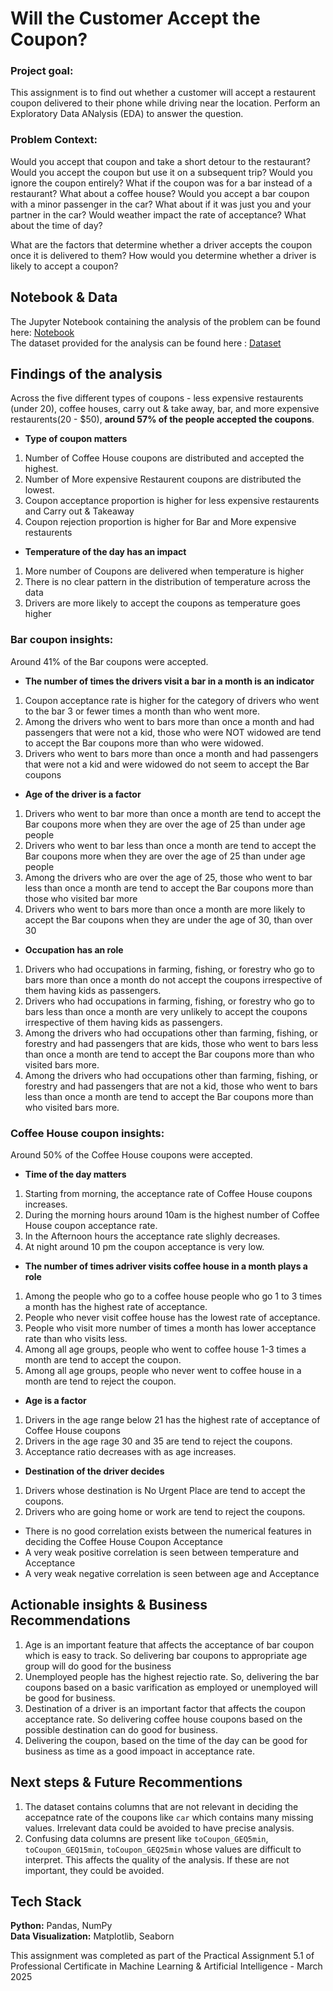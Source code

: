 # **Will the Customer Accept the Coupon?**

### **Project goal:** 

This assignment is to find out whether a customer will accept a restaurent coupon delivered to their phone while driving near the location. Perform an Exploratory Data ANalysis (EDA) to answer the question.

### **Problem Context:** 

Would you accept that coupon and take a short detour to the restaurant? Would you accept the coupon but use it on a subsequent trip? Would you ignore the coupon entirely? What if the coupon was for a bar instead of a restaurant? What about a coffee house? Would you accept a bar coupon with a minor passenger in the car? What about if it was just you and your partner in the car? Would weather impact the rate of acceptance? What about the time of day? 

What are the factors that determine whether a driver accepts the coupon once it is delivered to them? How would you determine whether a driver is likely to accept a coupon?

## **Notebook & Data**

 The Jupyter Notebook containing the analysis of the problem can be found here: [Notebook](https://github.com/sreela-gopi/Practical_Application_5_1/blob/main/practical_assignment_5_1_prompt.ipynb) <br>
 The dataset provided for the analysis can be found here : [Dataset](https://github.com/sreela-gopi/Practical_Application_5_1/blob/main/data/coupons.csv)

## **Findings of the analysis**
Across the five different types of coupons - less expensive restaurents (under 20), coffee houses, carry out & take away, bar, and more expensive restaurents(20 - $50), **around 57% of the people accepted the coupons**.

*   **Type of coupon matters**

   1. Number of Coffee House coupons are distributed and accepted the highest.
   2. Number of More expensive Restaurent coupons are distributed the lowest.
   3. Coupon acceptance proportion is higher for less expensive restaurents and Carry out & Takeaway
   4. Coupon rejection proportion is higher for Bar and More expensive restaurents
*   **Temperature of the day has an impact**   
  1. More number of Coupons are delivered when temperature is higher
  2. There is no clear pattern in the distribution of temperature across the data
  3. Drivers are more likely to accept the coupons as temperature goes higher

### **Bar coupon insights:** 

  Around 41% of the Bar coupons were accepted.
*  **The number of times the drivers visit a bar in a month is an indicator**    
  1. Coupon acceptance rate is higher for the category of drivers who went to the bar 3 or fewer times a month than who went more.
  2. Among the drivers who went to bars more than once a month and had passengers that were not a kid, those who were NOT widowed are tend to accept the Bar coupons more than who were widowed.
  3. Drivers who went to bars more than once a month and had passengers that were not a kid and were widowed do not seem to accept the Bar coupons
*   **Age of the driver is a factor** 
  1. Drivers who went to bar more than once a month are tend to accept the Bar coupons more when they are over the age of 25 than under age people
  2. Drivers who went to bar less than once a month are tend to accept the Bar coupons more when they are over the age of 25 than under age people
  3. Among the drivers who are over the age of 25, those who went to bar less than once a month are tend to accept the Bar coupons more than those who visited bar more
  4. Drivers who went to bars more than once a month are more likely to accept the Bar coupons when they are under the age of 30, than over 30

*   **Occupation has an role** 
  1. Drivers who had occupations in farming, fishing, or forestry who go to bars more than once a month do not accept the coupons irrespective of them having kids as passengers.
  2. Drivers who had occupations in farming, fishing, or forestry who go to bars less than once a month are very unlikely to accept the coupons irrespective of them having kids as passengers.
  3. Among the drivers who had occupations other than farming, fishing, or forestry and had passengers that are kids, those who went to bars less than once a month are tend to accept the Bar coupons more than who visited bars more.
  4. Among the drivers who had occupations other than farming, fishing, or forestry and had passengers that are not a kid, those who went to bars less than once a month are tend to accept the Bar coupons more than who visited bars more.

### **Coffee House coupon insights:**

  Around 50% of the Coffee House coupons were accepted.
*   **Time of the day matters** 
 1. Starting from morning, the acceptance rate of Coffee House coupons increases.
 2. During the morning hours around 10am is the highest number of Coffee House coupon acceptance rate.
 3. In the Afternoon hours the acceptance rate slighly decreases.
 4. At night around 10 pm the coupon acceptance is very low.
*   **The number of times  adriver visits coffee house in a month plays a role**  
 1. Among the people who go to a coffee house people who go 1 to 3 times a month has the highest rate of acceptance.
 2. People who never visit coffee house has the lowest rate of acceptance.
 3. People who visit more number of times a month has lower acceptance rate than who visits less.
 4. Among all age groups, people who went to coffee house 1-3 times a month are tend to accept the coupon.
 5. Among all age groups, people who never went to coffee house in a month are tend to reject the coupon.
*   **Age is a factor**  
 1. Drivers in the age range below 21 has the highest rate of acceptance of Coffee House coupons
 2. Drivers in the age rage 30 and 35 are tend to reject the coupons.
 3. Acceptance ratio decreases with as age increases.
*   **Destination of the driver decides** 
 1. Drivers whose destination is No Urgent Place are tend to accept the coupons.
 2. Drivers who are going home or work are tend to reject the coupons.
*   There is no good correlation exists between the numerical features in deciding the Coffee House Coupon Acceptance
*   A very weak positive correlation is seen between temperature and Acceptance
*   A very weak negative correlation is seen between age and Acceptance

## **Actionable insights & Business Recommendations**
1.   Age is an important feature that affects the acceptance of bar coupon which is easy to track. So delivering bar coupons to appropriate age group will do good for the business
2.   Unemployed people has the highest rejectio rate. So, delivering the bar coupons based on a basic varification as employed or unemployed will be good for business.
3. Destination of a driver is an important factor that affects the coupon acceptance rate. So delivering coffee house coupons based on the possible destination can do good for business.
4. Delivering the coupon, based on the time of the day can be good for business as time as a good impoact in acceptance rate.


## **Next steps & Future Recommentions**
1. The dataset contains columns that are not relevant in deciding the accepatnce rate of the coupons like `car` which contains many missing values. Irrelevant data could be avoided to have precise analysis.
2. Confusing data columns are present like `toCoupon_GEQ5min`, `toCoupon_GEQ15min`, `toCoupon_GEQ25min` whose values are difficult to interpret. This affects the quality of the analysis. If these are not important, they could be avoided.

## **Tech Stack**

**Python:** Pandas, NumPy <br>
**Data Visualization:** Matplotlib, Seaborn

This assignment was completed as part of the Practical Assignment 5.1 of  Professional Certificate in Machine Learning & Artificial Intelligence - March 2025




